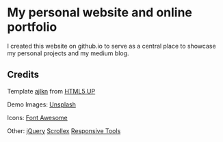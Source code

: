 # My personal website and online portfolio
I created this website on github.io to serve as a central place to showcase my personal projects and my medium blog.

## Credits
Template
    [ajlkn](https://twitter.com/ajlkn) from [HTML5 UP](https://html5up.net)

Demo Images:
    [Unsplash](unsplash.com)

Icons:
    [Font Awesome](fontawesome.io)

Other:
    [jQuery](jquery.com)
    [Scrollex](github.com/ajlkn/jquery.scrollex)
    [Responsive Tools](github.com/ajlkn/responsive-tools)